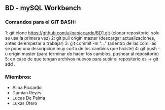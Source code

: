 ## BD - mySQL Workbench
### Comandos para el GIT BASH:
1: git clone https://github.com/alinapiccardo/BD1.git (clonar repositorio, solo se usa la primera vez)
2: git pull origin master (descargar actualizaciones, antes de empezar a trabajar)
3: git commit -m "..." (adentro de las comillas se pone una descripcion muy corta de los cambios que hiciste)
4: git push -u origin master (para terminar de hacer los cambios, pushear al repositorio)
5: en caso de que tengan archivos nuevos para subir al repositorio es -> git add .

### Miembros:
- Alina Piccardo
- Damian Reyes
- Lucas De Palma
- Lukas Otero
